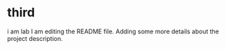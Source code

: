 # third
i am lab
I am editing the README file. Adding some more details about the project description.
